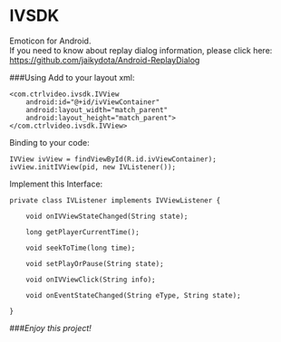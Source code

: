# IVSDK
Emoticon for Android.<br>
If you need to know about replay dialog information, please click here: https://github.com/jaikydota/Android-ReplayDialog<br>


###Using
Add to your layout xml:
```
<com.ctrlvideo.ivsdk.IVView
    android:id="@+id/ivViewContainer"
    android:layout_width="match_parent"
    android:layout_height="match_parent">
</com.ctrlvideo.ivsdk.IVView>
```

Binding to your code:
```
IVView ivView = findViewById(R.id.ivViewContainer);
ivView.initIVView(pid, new IVListener());
```

Implement this Interface:
```
private class IVListener implements IVViewListener {

    void onIVViewStateChanged(String state);

    long getPlayerCurrentTime();

    void seekToTime(long time);

    void setPlayOrPause(String state);

    void onIVViewClick(String info);   
    
    void onEventStateChanged(String eType, String state);
 
}
```

###*Enjoy this project!*
